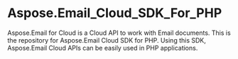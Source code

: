 # Aspose.Email_Cloud_SDK_For_PHP
Aspose.Email for Cloud is a Cloud API to work with Email documents. This is the repository for Aspose.Email Cloud SDK for PHP. Using this SDK, Aspose.Email Cloud APIs can be easily used in PHP applications. 
